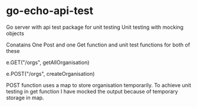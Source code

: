 # go-echo-api-test
Go server with api test package for unit testing
Unit testing with mocking objects

Conatains One Post and one Get function and unit test functions for both of these

e.GET("/orgs", getAllOrganisation)


e.POST("/orgs", createOrganisation)

POST function uses a map to store organisation temporarily.
To achieve unit testing in get function I have mocked the output because of temporary storage in map.


